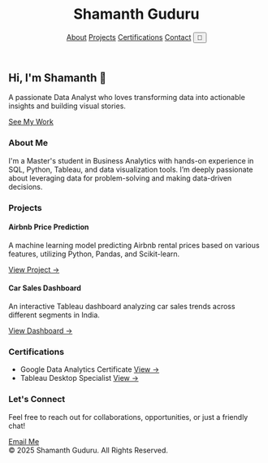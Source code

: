 
<html lang="en">
<head>
  <meta charset="UTF-8" />
  <meta name="viewport" content="width=device-width, initial-scale=1.0" />
  <title>Shamanth Guduru | Data Analyst</title>
  <script src="https://cdn.tailwindcss.com"></script>
  <script>
    tailwind.config = {
      darkMode: 'class',
      theme: {
        extend: {
          fontFamily: {
            sans: ['Inter', 'sans-serif'],
          },
        }
      }
    }
  </script>
  <link href="https://fonts.googleapis.com/css2?family=Inter:wght@400;700&display=swap" rel="stylesheet">
  <script src="https://unpkg.com/@lottiefiles/lottie-player@latest/dist/lottie-player.js"></script>
  <script src="https://unpkg.com/feather-icons"></script>
</head>
<body class="bg-gray-50 text-gray-900 font-sans transition-colors duration-300">
  <header class="flex justify-between items-center p-6 bg-white dark:bg-gray-900 dark:text-gray-100 shadow-md sticky top-0 z-50">
    <h1 class="text-2xl font-bold">Shamanth Guduru</h1>
    <nav class="space-x-4 flex items-center">
      <a href="#about" class="hover:text-blue-500">About</a>
      <a href="#projects" class="hover:text-blue-500">Projects</a>
      <a href="#certifications" class="hover:text-blue-500">Certifications</a>
      <a href="#contact" class="hover:text-blue-500">Contact</a>
      <button id="theme-toggle" class="ml-4 p-2 bg-gray-200 dark:bg-gray-700 rounded">🌙</button>
    </nav>
  </header>

  <section class="flex flex-col items-center justify-center text-center p-12 bg-gradient-to-r from-blue-500 to-purple-600 text-white">
    <h2 class="text-4xl font-bold mb-4">Hi, I'm Shamanth 👋</h2>
    <p class="text-lg mb-6 max-w-xl">A passionate Data Analyst who loves transforming data into actionable insights and building visual stories.</p>
    <a href="#projects" class="bg-white text-blue-600 px-6 py-3 rounded-full shadow hover:scale-105 transition-transform">See My Work</a>
    <div class="mt-8">
      <lottie-player src="https://assets2.lottiefiles.com/packages/lf20_jcikwtux.json" background="transparent" speed="1" style="width: 200px; height: 200px;" loop autoplay></lottie-player>
    </div>
  </section>

  <section id="about" class="p-12 bg-white dark:bg-gray-900 dark:text-gray-100">
    <h3 class="text-3xl font-semibold mb-4">About Me</h3>
    <p class="max-w-3xl leading-relaxed">I'm a Master's student in Business Analytics with hands-on experience in SQL, Python, Tableau, and data visualization tools. I’m deeply passionate about leveraging data for problem-solving and making data-driven decisions.</p>
  </section>

  <section id="projects" class="p-12 bg-gray-100 dark:bg-gray-800 dark:text-gray-100">
    <h3 class="text-3xl font-semibold mb-8 text-center">Projects</h3>
    <div class="grid gap-8 md:grid-cols-2 lg:grid-cols-3">
      <div class="bg-white dark:bg-gray-700 p-6 rounded-xl shadow-md hover:scale-105 transition-transform">
        <h4 class="text-xl font-bold mb-2">Airbnb Price Prediction</h4>
        <p class="mb-4">A machine learning model predicting Airbnb rental prices based on various features, utilizing Python, Pandas, and Scikit-learn.</p>
        <a href="https://github.com/yourusername/airbnb-price-prediction" target="_blank" class="text-blue-500">View Project →</a>
      </div>
      <div class="bg-white dark:bg-gray-700 p-6 rounded-xl shadow-md hover:scale-105 transition-transform">
        <h4 class="text-xl font-bold mb-2">Car Sales Dashboard</h4>
        <p class="mb-4">An interactive Tableau dashboard analyzing car sales trends across different segments in India.</p>
        <a href="https://github.com/yourusername/car-sales-dashboard" target="_blank" class="text-blue-500">View Dashboard →</a>
      </div>
    </div>
  </section>

  <section id="certifications" class="p-12 bg-white dark:bg-gray-900 dark:text-gray-100">
    <h3 class="text-3xl font-semibold mb-6 text-center">Certifications</h3>
    <ul class="space-y-4">
      <li class="flex items-center justify-between bg-gray-100 dark:bg-gray-700 p-4 rounded-md">
        <span>Google Data Analytics Certificate</span>
        <a href="https://www.coursera.org/account/accomplishments/certificate/yourcertificateid" target="_blank" class="text-blue-500">View →</a>
      </li>
      <li class="flex items-center justify-between bg-gray-100 dark:bg-gray-700 p-4 rounded-md">
        <span>Tableau Desktop Specialist</span>
        <a href="#" target="_blank" class="text-blue-500">View →</a>
      </li>
    </ul>
  </section>

  <section id="contact" class="p-12 bg-gray-100 dark:bg-gray-800 dark:text-gray-100 text-center">
    <h3 class="text-3xl font-semibold mb-4">Let's Connect</h3>
    <p class="mb-4">Feel free to reach out for collaborations, opportunities, or just a friendly chat!</p>
    <div class="flex justify-center space-x-6 mb-6">
      <a href="https://www.linkedin.com/in/shamanth-guduru/" target="_blank" class="text-gray-700 dark:text-gray-300 hover:text-blue-600">
        <i data-feather="linkedin" class="w-6 h-6"></i>
      </a>
      <a href="https://github.com/shamanthguduru" target="_blank" class="text-gray-700 dark:text-gray-300 hover:text-blue-600">
        <i data-feather="github" class="w-6 h-6"></i>
      </a>
      <a href="mailto:shamanthguduru@gmail.com" class="text-gray-700 dark:text-gray-300 hover:text-blue-600">
        <i data-feather="mail" class="w-6 h-6"></i>
      </a>
    </div>
    <a href="mailto:shamanthguduru@gmail.com" class="bg-blue-500 text-white px-6 py-3 rounded-full shadow hover:bg-blue-600">Email Me</a>
  </section>

  <footer class="p-6 bg-white dark:bg-gray-900 dark:text-gray-100 text-center text-sm">
    © 2025 Shamanth Guduru. All Rights Reserved.
  </footer>

  <script>
    feather.replace();
    const toggleBtn = document.getElementById('theme-toggle');
    toggleBtn.addEventListener('click', () => {
      document.documentElement.classList.toggle('dark');
    });
  </script>
</body>
</html>

